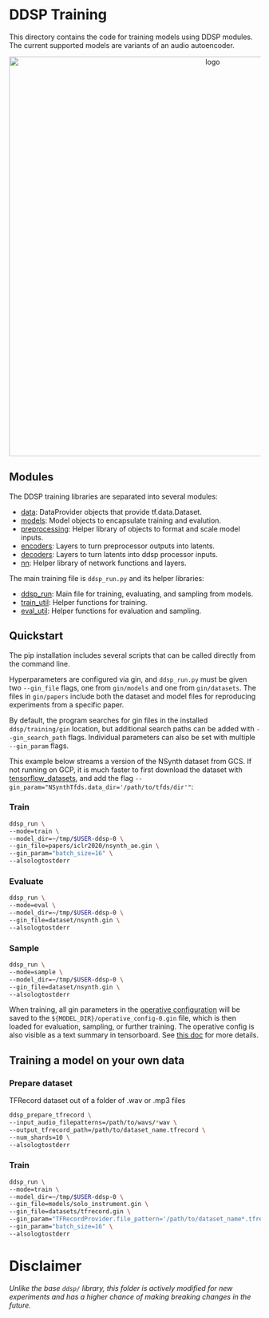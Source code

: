 # DDSP Training


This directory contains the code for training models using DDSP modules.
The current supported models are variants of an audio autoencoder.

<div align="center">
<img src="https://storage.googleapis.com/ddsp/additive_diagram/ddsp_autoencoder.png" width="800px" alt="logo"></img>
</div>

## Modules

The DDSP training libraries are separated into several modules:

*   [data](./data.py):
    DataProvider objects that provide tf.data.Dataset.
*   [models](./models.py):
    Model objects to encapsulate training and evalution.
*   [preprocessing](./preprocessing.py):
    Helper library of objects to format and scale model inputs.
*   [encoders](./encoders.py):
    Layers to turn preprocessor outputs into latents.
*   [decoders](./decoders.py):
    Layers to turn latents into ddsp processor inputs.
*   [nn](./nn.py):
    Helper library of network functions and layers.


The main training file is `ddsp_run.py` and its helper libraries:

*   [ddsp_run](./ddsp_run.py):
    Main file for training, evaluating, and sampling from models.
*   [train_util](./train_util.py):
    Helper functions for training.
*   [eval_util](./eval_util.py):
    Helper functions for evaluation and sampling.


## Quickstart

The pip installation includes several scripts that can be called directly from
the command line.

Hyperparameters are configured via gin, and `ddsp_run.py` must be given two
`--gin_file` flags, one from `gin/models` and one from `gin/datasets`. The
files in `gin/papers` include both the dataset and model files for reproducing experiments from a specific paper.

By default, the program searches for gin files in the installed `ddsp/training/gin` location, but additional search paths can be added with `--gin_search_path`
flags. Individual parameters can also be set with multiple `--gin_param` flags.

This example below streams a version of the NSynth dataset from GCS.
If not running on GCP, it is much faster to first download the dataset with
[tensorflow_datasets](https://www.tensorflow.org/datasets), and add the flag
`--gin_param="NSynthTfds.data_dir='/path/to/tfds/dir'"`:

### Train
```bash
ddsp_run \
--mode=train \
--model_dir=~/tmp/$USER-ddsp-0 \
--gin_file=papers/iclr2020/nsynth_ae.gin \
--gin_param="batch_size=16" \
--alsologtostderr
```

### Evaluate
```bash
ddsp_run \
--mode=eval \
--model_dir=~/tmp/$USER-ddsp-0 \
--gin_file=dataset/nsynth.gin \
--alsologtostderr
```

### Sample
```bash
ddsp_run \
--mode=sample \
--model_dir=~/tmp/$USER-ddsp-0 \
--gin_file=dataset/nsynth.gin \
--alsologtostderr
```

When training, all gin parameters in the
[operative configuration](https://github.com/google/gin-config/blob/master/docs/index.md#retrieving-operative-parameter-values)
will be saved to the `${MODEL_DIR}/operative_config-0.gin` file, which is then loaded for evaluation, sampling, or further training. The operative config is also visible as a text summary in tensorboard. See
[this doc](https://github.com/google/gin-config/blob/master/docs/index.md#saving-gins-operative-config-to-a-file-and-tensorboard)
for more details.




## Training a model on your own data
### Prepare dataset
TFRecord dataset out of a folder of .wav or .mp3 files

```bash
ddsp_prepare_tfrecord \
--input_audio_filepatterns=/path/to/wavs/*wav \
--output_tfrecord_path=/path/to/dataset_name.tfrecord \
--num_shards=10 \
--alsologtostderr
```

### Train
```bash
ddsp_run \
--mode=train \
--model_dir=~/tmp/$USER-ddsp-0 \
--gin_file=models/solo_instrument.gin \
--gin_file=datasets/tfrecord.gin \
--gin_param="TFRecordProvider.file_pattern='/path/to/dataset_name*.tfrecord'" \
--gin_param="batch_size=16" \
--alsologtostderr
```


# Disclaimer
*Unlike the base `ddsp/` library, this folder is actively modified for new
experiments and has a higher chance of making breaking changes in the future.*

